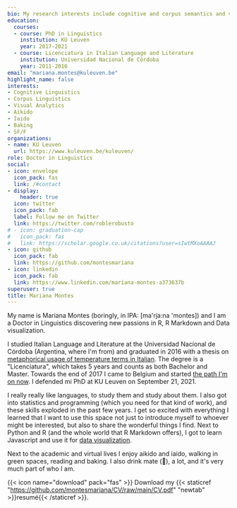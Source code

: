 ```yaml
---
bio: My research interests include cognitive and corpus semantics and visual analytics.
education:
  courses:
  - course: PhD in Linguistics
    institution: KU Leuven
    year: 2017-2021
  - course: Licenciatura in Italian Language and Literature
    institution: Universidad Nacional de Córdoba
    year: 2011-2016
email: "mariana.montes@kuleuven.be"
highlight_name: false
interests:
- Cognitive Linguistics
- Corpus Linguistics
- Visual Analytics
- Aikido
- Iaido
- Baking
- SF/F
organizations:
- name: KU Leuven
  url: https://www.kuleuven.be/kuleuven/
role: Doctor in Linguistics
social:
- icon: envelope
  icon_pack: fas
  link: /#contact
- display:
    header: true
  icon: twitter
  icon_pack: fab
  label: Follow me on Twitter
  link: https://twitter.com/roblerobusto
# - icon: graduation-cap
#   icon_pack: fas
#   link: https://scholar.google.co.uk/citations?user=sIwtMXoAAAAJ
- icon: github
  icon_pack: fab
  link: https://github.com/montesmariana
- icon: linkedin
  icon_pack: fab
  link: https://www.linkedin.com/mariana-montes-a373637b
superuser: true
title: Mariana Montes
---
```


My name is Mariana Montes (boringly, in IPA: [ma'rja:na 'montes]) and I am a Doctor in Linguistics discovering new passions in R, R Markdown and Data visualization.

I studied Italian Language and Literature at the Universidad Nacional de Córdoba (Argentina, where I'm from) and graduated in 2016 with a thesis on [metaphorical usage of temperature terms in Italian](https://rdu.unc.edu.ar/bitstream/handle/11086/14119/Mariana%20Montes.pdf?sequence=1&isAllowed=y). The degree is a "Licenciatura", which takes 5 years and counts as both Bachelor and Master. Towards the end of 2017
I came to Belgium and started [the path I'm on now](https://www.arts.kuleuven.be/ling/qlvl/people/pages/00118974). I defended mi PhD at KU Leuven on September 21, 2021.

I really really like languages, to study them and study about them. I also got into statistics and programming (which you need for that kind of work), and these skills exploded in the past few years. I get so excited with everything I learned that I want to use this space not just to introduce myself to whoever might be interested, but also to share the wonderful things I find. Next to Python and R (and the whole world that R Markdown offers), I got to learn Javascript and use it for [data visualization](https://qlvl.github.io/NephoVis/).

Next to the academic and virtual lives I enjoy aikido and iaido, walking in green spaces, reading and baking. I also drink mate (🧉), a lot, and it's very much part of who I am.

{{< icon name="download" pack="fas" >}} Download my {{< staticref "https://github.com/montesmariana/CV/raw/main/CV.pdf" "newtab" >}}resumé{{< /staticref >}}.
